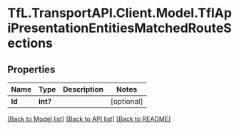 # TfL.TransportAPI.Client.Model.TflApiPresentationEntitiesMatchedRouteSections
## Properties

Name | Type | Description | Notes
------------ | ------------- | ------------- | -------------
**Id** | **int?** |  | [optional] 

[[Back to Model list]](../../TfL.TransportAPI.Client/docs/README.md#documentation-for-models) [[Back to API list]](../../TfL.TransportAPI.Client/docs/README.md#documentation-for-api-endpoints) [[Back to README]](../../TfL.TransportAPI.Client/docs/README.md)

